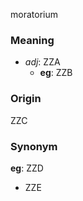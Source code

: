 moratorium
### Meaning
+ _adj_: ZZA
    + __eg__: ZZB

### Origin

ZZC

### Synonym

__eg__: ZZD

+ ZZE



